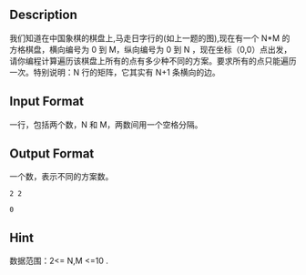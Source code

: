 ## Description

<p>我们知道在中国象棋的棋盘上,马走日字行的(如上一题的图),现在有一个 N*M 的方格棋盘，横向编号为 0 到 M，纵向编号为 0 到 N ，现在坐标（0,0）点出发，请你编程计算遍历该棋盘上所有的点有多少种不同的方案。要求所有的点只能遍历一次。特别说明：N 行的矩阵，它其实有 N+1 条横向的边。<br /></p>

## Input Format

<p>一行，包括两个数，N 和 M，两数间用一个空格分隔。<br /></p>

## Output Format

<p>一个数，表示不同的方案数。<br /></p>

```input1
2 2
```
```output1
0
```
## Hint

<p>数据范围：2&lt;= N,M &lt;=10 .<br /></p>
